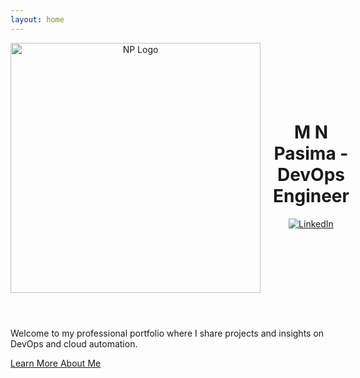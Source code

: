 ```yaml
---
layout: home
---
```


<header style="display: flex; align-items: center; justify-content: space-between;">
  <img src="{{ site.baseurl }}/logo.png" alt="NP Logo" class="logo-img" style="width: 400px; height: auto; margin-right: 20px;">
  <div style="flex-grow: 1;">
    <h1>M&nbsp;N Pasima - DevOps Engineer</h1>
    <p>
      <a href="https://www.linkedin.com/in/nyanga-p-674721258/" target="_blank">
        <img src="https://img.shields.io/badge/-LinkedIn-0072b1?&style=for-the-badge&logo=linkedin&logoColor=white" alt="LinkedIn">
      </a>
    </p>
  </div>
</header>

<div class="hero">
  <p>Welcome to my professional portfolio where I share projects and insights on DevOps and cloud automation.</p>
  <div class="navigation-buttons">
    <a href="{{ site.baseurl }}/about/" class="btn btn-primary">Learn More About Me</a>
  </div>
</div>
